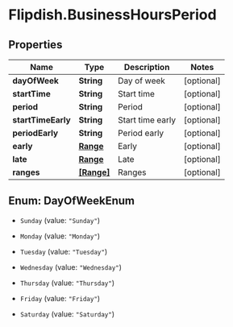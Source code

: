 # Flipdish.BusinessHoursPeriod

## Properties
Name | Type | Description | Notes
------------ | ------------- | ------------- | -------------
**dayOfWeek** | **String** | Day of week | [optional] 
**startTime** | **String** | Start time | [optional] 
**period** | **String** | Period | [optional] 
**startTimeEarly** | **String** | Start time early | [optional] 
**periodEarly** | **String** | Period early | [optional] 
**early** | [**Range**](Range.md) | Early | [optional] 
**late** | [**Range**](Range.md) | Late | [optional] 
**ranges** | [**[Range]**](Range.md) | Ranges | [optional] 


<a name="DayOfWeekEnum"></a>
## Enum: DayOfWeekEnum


* `Sunday` (value: `"Sunday"`)

* `Monday` (value: `"Monday"`)

* `Tuesday` (value: `"Tuesday"`)

* `Wednesday` (value: `"Wednesday"`)

* `Thursday` (value: `"Thursday"`)

* `Friday` (value: `"Friday"`)

* `Saturday` (value: `"Saturday"`)




